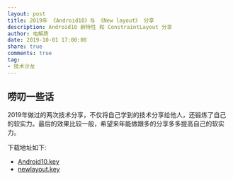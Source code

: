 ```yaml
---
layout: post
title: 2019年 《Android10》与 《New layout》 分享
description: Android10 新特性 和 ConstraintLayout 分享
author: 电解质
date: 2019-10-01 17:00:00
share: true
comments: true
tag: 
- 技术沙龙
---
```

## 唠叨一些话
2019年做过的两次技术分享，不仅将自己学到的技术分享给他人，还锻炼了自己的软实力。最后的效果比较一般，希望来年能做跟多的分享多多提高自己的软实力。

下载地址如下:

- [Android10.key]({{site.baseurl}}/asset/shared/Android10.key)
- [newlayout.key]({{site.baseurl}}/asset/shared/newlayout.key)